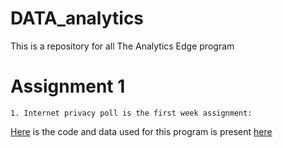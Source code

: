 # DATA_analytics
This is a repository for all The Analytics Edge program 
# Assignment 1 #
~~~
1. Internet privacy poll is the first week assignment:
~~~
[Here](https://github.com/anilcs13m/DATA_analytics/blob/master/InternetPrivacyPoll.R) is the code and data used for this program is 
present [here](https://github.com/anilcs13m/DATA_analytics/tree/master/data)
